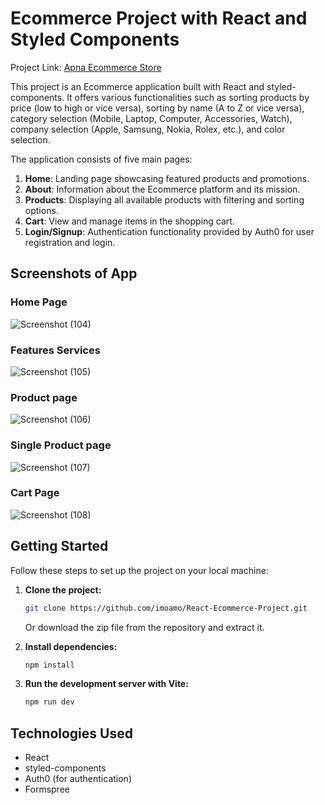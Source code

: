 # Ecommerce Project with React and Styled Components

Project Link: [Apna Ecommerce Store](https://apna-ecommerce-store.netlify.app/products)

This project is an Ecommerce application built with React and styled-components. It offers various functionalities such as sorting products by price (low to high or vice versa), sorting by name (A to Z or vice versa), category selection (Mobile, Laptop, Computer, Accessories, Watch), company selection (Apple, Samsung, Nokia, Rolex, etc.), and color selection.

The application consists of five main pages:
1. **Home**: Landing page showcasing featured products and promotions.
2. **About**: Information about the Ecommerce platform and its mission.
3. **Products**: Displaying all available products with filtering and sorting options.
4. **Cart**: View and manage items in the shopping cart.
5. **Login/Signup**: Authentication functionality provided by Auth0 for user registration and login.

## Screenshots of App

### Home Page
![Screenshot (104)](https://github.com/imoamo/React-Ecommerce-Project/assets/154124258/0a73f60d-16f2-4111-8a58-d7dfbf971c4c)

### Features Services
![Screenshot (105)](https://github.com/imoamo/React-Ecommerce-Project/assets/154124258/dea0455b-a7a6-4888-9289-3011fa3fe5c6)

### Product page
![Screenshot (106)](https://github.com/imoamo/React-Ecommerce-Project/assets/154124258/010a10f8-72a3-4976-9f8b-2baae364d5c7)

### Single Product page
![Screenshot (107)](https://github.com/imoamo/React-Ecommerce-Project/assets/154124258/28c42e93-0623-4d72-8a27-c94fb8869c3a)

### Cart Page
![Screenshot (108)](https://github.com/imoamo/React-Ecommerce-Project/assets/154124258/0f73c76e-645c-42ff-98df-d30e39cbe0ff)





## Getting Started

Follow these steps to set up the project on your local machine:

1. **Clone the project:**
    ```bash
    git clone https://github.com/imoamo/React-Ecommerce-Project.git
    ```

    Or download the zip file from the repository and extract it.

2. **Install dependencies:**
    ```bash
    npm install
    ```

3. **Run the development server with Vite:**
    ```bash
    npm run dev
    ```


## Technologies Used

- React
- styled-components
- Auth0 (for authentication)
- Formspree 
